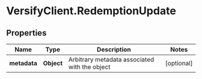 # VersifyClient.RedemptionUpdate

## Properties

Name | Type | Description | Notes
------------ | ------------- | ------------- | -------------
**metadata** | **Object** | Arbitrary metadata associated with the object | [optional] 



